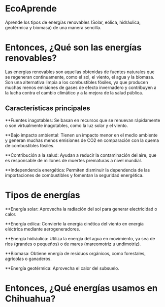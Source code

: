 # EcoAprende
Aprende los tipos de energías renovables (Solar, eólica, hidráulica, geotérmica y biomasa) de una manera sencilla.


# Entonces, ¿Qué son las energías renovables?

Las energías renovables son aquellas obtenidas de fuentes naturales que se regeneran continuamente, como el sol, el viento, el agua y la biomasa. Son una alternativa limpia a los combustibles fósiles, ya que producen muchas menos emisiones de gases de efecto invernadero y contribuyen a la lucha contra el cambio climático y a la mejora de la salud pública. 

## Características principales
**Fuentes inagotables: Se basan en recursos que se renuevan rápidamente o son virtualmente inagotables, como la luz solar y el viento. 

**Bajo impacto ambiental: Tienen un impacto menor en el medio ambiente y generan muchas menos emisiones de CO2 en comparación con la quema de combustibles fósiles. 

**Contribución a la salud: Ayudan a reducir la contaminación del aire, que es responsable de millones de muertes prematuras a nivel mundial. 

**Independencia energética: Permiten disminuir la dependencia de las importaciones de combustibles y fomentan la seguridad energética. 

# Tipos de energías

**Energía solar: Aprovecha la radiación del sol para generar electricidad o calor. 

**Energía eólica: Convierte la energía cinética del viento en energía eléctrica mediante aerogeneradores. 

**Energía hidráulica: Utiliza la energía del agua en movimiento, ya sea de ríos (grandes o pequeños) o de mares (mareomotriz u undimotriz). 

**Biomasa: Obtiene energía de residuos orgánicos, como forestales, agrícolas o ganaderos. 

**Energía geotérmica: Aprovecha el calor del subsuelo. 

#  Entonces, ¿Qué energías usamos en Chihuahua?

